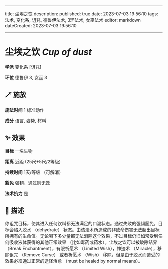 
---
title: 尘埃之饮
description: 
published: true
date: 2023-07-03 19:56:10
tags: 法术, 变化系, 诅咒, 德鲁伊法术, 3环法术, 女巫法术
editor: markdown
dateCreated: 2023-07-03 19:56:10

---

# **尘埃之饮** *Cup of dust*

**学派** 变化系 \[诅咒\] 

**环位** 德鲁伊 3, 女巫 3

## 🪄 施放

**施法时间** 1 标准动作

**成分** 语言, 姿势, 材料

## ✨ 效果 

**目标** 一名生物 

**距离** 近距 (25尺+5尺/2等级)  

**持续时间** 1天/等级 （可解消） 

**豁免** 强韧，通过则无效

**法术抗力** 是

## 📖 描述

你诅咒目标，使其进入任何饮料都无法满足的口渴状态。通过失败的强韧豁免，目标会陷入脱水 （dehydrate） 状态。由该法术所造成的非致命伤害无法超出目标所拥有的生命值。无论喝下多少量都无法消除这个效果，不过目标仍旧如常受到任何吸收液体获得的其他正常效果 （比如毒药或药水）。尘埃之饮可以被破除结界 （Break Enchantment），有限祈愿术 （Limited Wish），神迹术 （Miracle），移除诅咒 （Remove Curse） 或者祈愿术 （Wish） 移除，但是由于脱水而遭受的效果必须通过正常的途径治愈 （must be healed by normal means）。
    